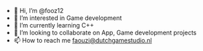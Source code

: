 - 👋 Hi, I’m @fooz12
- 👀 I’m interested in Game development
- 🌱 I’m currently learning C++
- 💞️ I’m looking to collaborate on App, Game development projects
- 📫 How to reach me faouzi@dutchgamestudio.nl

<!---
fooz12/fooz12 is a ✨ special ✨ repository because its `README.md` (this file) appears on your GitHub profile.
You can click the Preview link to take a look at your changes.
--->
